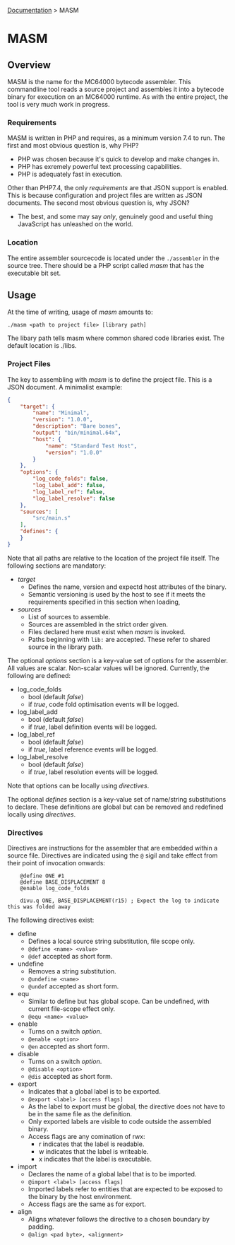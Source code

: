 [Documentation](../README.md) > MASM

# MASM

## Overview

MASM is the name for the MC64000 bytecode assembler. This commandline tool reads a source project and assembles it into a bytecode binary for execution on an MC64000 runtime. As with the entire project, the tool is very much work in progress.

### Requirements

MASM is written in PHP and requires, as a minimum version 7.4 to run. The first and most obvious question is, why PHP?

* PHP was chosen because it's quick to develop and make changes in.
* PHP has exremely powerful text processing capabilities.
* PHP is adequately fast in execution.

Other than PHP7.4, the only _requirements_ are that JSON support is enabled. This is because configuration and project files are written as JSON documents. The second most obvious question is, why JSON?

* The best, and some may say _only_, genuinely good and useful thing JavaScript has unleashed on the world.

### Location

The entire assembler sourcecode is located under the `./assembler` in the source tree. There should be a PHP script called _masm_ that has the executable bit set.


## Usage

At the time of writing, usage of _masm_ amounts to:
```
./masm <path to project file> [library path]
```
The libary path tells masm where common shared code libraries exist. The default location is ./libs.

### Project Files

The key to assembling with _masm_ is to define the project file. This is a JSON document. A minimalist example:

```json
{
    "target": {
        "name": "Minimal",
        "version": "1.0.0",
        "description": "Bare bones",
        "output": "bin/minimal.64x",
        "host": {
            "name": "Standard Test Host",
            "version": "1.0.0"
        }
    },
    "options": {
        "log_code_folds": false,
        "log_label_add": false,
        "log_label_ref": false,
        "log_label_resolve": false
    },
    "sources": [
        "src/main.s"
    ],
    "defines": {
    }
}
```

Note that all paths are relative to the location of the project file itself. The following sections are mandatory:

* _target_
    * Defines the name, version and expectd host attributes of the binary.
    * Semantic versioning is used by the host to see if it meets the requirements specified in this section when loading,
* _sources_
    * List of sources to assemble.
    * Sources are assembled in the strict order given.
    * Files declared here must exist when _masm_ is invoked.
    * Paths beginning with `lib:` are accepted. These refer to shared source in the library path.

The optional _options_ section is a key-value set of options for the assembler. All values are scalar. Non-scalar values will be ignored. Currently, the following are defined:

* log_code_folds
    * bool (default _false_)
    * if _true_, code fold optimisation events will be logged.
* log_label_add
    * bool (default _false_)
    * if _true_, label definition events will be logged.
* log_label_ref
    * bool (default _false_)
    * if _true_, label reference events will be logged.
* log_label_resolve
    * bool (default _false_)
    * if _true_, label resolution events will be logged.

Note that options can be locally using _directives_.

The optional _defines_ section is a key-value set of name/string substitutions to declare. These definitions are global but can be removed and redefined locally using _directives_.

### Directives

Directives are instructions for the assembler that are embedded within a source file. Directives are indicated using the `@` sigil and take effect from their point of invocation onwards:

```
    @define ONE #1
    @define BASE_DISPLACEMENT 8
    @enable log_code_folds

    divu.q ONE, BASE_DISPLACEMENT(r15) ; Expect the log to indicate this was folded away
```

The following directives exist:

* define
    * Defines a local source string substitution, file scope only.
    * `@define <name> <value>`
    * `@def` accepted as short form.
* undefine
    * Removes a string substitution.
    * `@undefine <name>`
    * `@undef` accepted as short form.
* equ
    * Similar to define but has global scope. Can be undefined, with current file-scope effect only.
    * `@equ <name> <value>`
* enable
    * Turns on a switch _option_.
    * `@enable <option>`
    * `@en` accepted as short form.
* disable
    * Turns on a switch _option_.
    * `@disable <option>`
    * `@dis` accepted as short form.
* export
    * Indicates that a global label is to be exported.
    * `@export <label> [access flags]`
    * As the label to export must be global, the directive does not have to be in the same file as the definition.
    * Only exported labels are visible to code outside the assembled binary.
    * Access flags are any comination of rwx:
        * r indicates that the label is readable.
        * w indicates that the label is writeable.
        * x indicates that the label is executable.
* import
    * Declares the name of a global label that is to be imported.
    * `@import <label> [access flags]`
    * Imported labels refer to entities that are expected to be exposed to the binary by the host environment.
    * Access flags are the same as for export.
* align
    * Aligns whatever follows the directive to a chosen boundary by padding.
    * `@align <pad byte>, <alignment>`

